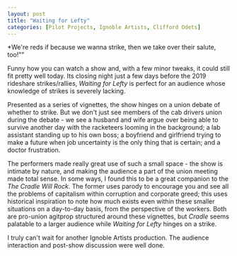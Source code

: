 ```yaml
---
layout: post
title: "Waiting for Lefty"
categories: [Pilot Projects, Ignoble Artists, Clifford Odets]
---
```


*We're reds if because we wanna strike, then we take over their salute, too!""

Funny how you can watch a show and, with a few minor tweaks, it could still fit pretty well today. Its closing night just a few days before the 2019 rideshare strikes/rallies, *Waiting for Lefty* is perfect for an audience whose knowledge of strikes is severely lacking.

Presented as a series of vignettes, the show hinges on a union debate of whether to strike. But we don't just see members of the cab drivers union during the debate - we see a husband and wife argue over being able to survive another day with the racketeers looming in the background; a lab assistant standing up to his own boss; a boyfriend and girlfriend trying to make a future when job uncertainty is the only thing that is certain; and a doctor frustration.

The performers made really great use of such a small space - the show is intimate by nature, and making the audience a part of the union meeting made total sense. In some ways, I found this to be a great companion to the  *The Cradle Will Rock*. The former uses parody to encourage you and see all the problems of capitalism within corruption and corporate greed; this uses historical inspiration to note how much exists even within these smaller situations on a day-to-day basis, from the perspective of the workers. Both are pro-union agitprop structured around these vignettes, but *Cradle* seems palatable to a larger audience while *Waiting for Lefty* hinges on a strike. 

I truly can't wait for another Ignoble Artists production. The audience interaction and post-show discussion were well done.
